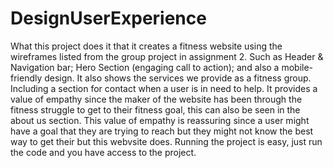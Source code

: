 # DesignUserExperience
What this project does it that it creates a fitness website using the wireframes listed from the group project in assignment 2. Such as Header & Navigation bar; Hero Section (engaging call to action); and also a mobile-friendly design. It also shows the services we provide as a fitness group. Including a section for contact when a user is in need to help.
It provides a value of empathy since the maker of the website has been through the fitness struggle to get to their fitness goal, this can also be seen in the about us section. This value of empathy is reassuring since a user might have a goal that they are trying to reach but they might not know the best way to get their but this webvsite does.
Running the project is easy, just run the code and you have access to the project.
